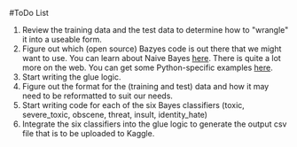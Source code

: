 #ToDo List

1. Review the training data and the test data to determine how to "wrangle" it into a useable form.
2. Figure out which (open source) Bazyes code is out there that we might want to use.  You can learn about Naive Bayes [here](https://en.wikipedia.org/wiki/Naive_Bayes_classifier).  There is quite a lot more on the web.  You can get some Python-specific examples [here](https://machinelearningmastery.com/naive-bayes-classifier-scratch-python/).
3. Start writing the glue logic.
4. Figure out the format for the (training and test) data and how it may need to be reformatted to suit our needs.
5. Start writing code for each of the six Bayes classifiers (toxic, severe_toxic, obscene, threat, insult, identity_hate)
6. Integrate the six classifiers into the glue logic to generate the output csv file that is to be uploaded to Kaggle.
